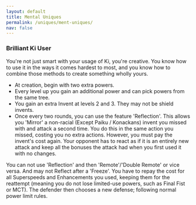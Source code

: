 ```yaml
---
layout: default
title: Mental Uniques
permalink: /uniques/ment-uniques/
nav: false
---
```


### Brilliant Ki User
You're not just smart with your usage of Ki, you're creative. You know how to use it in the ways it comes hardest to most, and you know how to combine those methods to create something wholly yours.

* At creation, begin with two extra powers.
* Every level up you gain an additional power and can pick powers from the same tree.
* You gain an extra Invent at levels 2 and 3. They may not be shield invents.
* Once every two rounds, you can use the feature 'Reflection'. This allows you 'Mirror' a non-racial (Except Paiku / Konackans) invent you missed with and attack a second time. You do this in the same action you missed, costing you no extra actions. However, you must pay the invent's cost again. Your opponent has to react as if it is an entirely new attack and keep all the bonuses the attack had when you first used it with no changes.

You can not use 'Reflection' and then 'Remote'/'Double Remote' or vice versa. And may not Reflect after a 'Freeze'. You have to repay the cost for all Superspeeds and Enhancements you used, keeping them for the reattempt (meaning you do not lose limited-use powers, such as Final Fist or MCT). The defender then chooses a new defense; following normal power limit rules.
